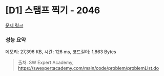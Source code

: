 # [D1] 스탬프 찍기 - 2046 

[문제 링크](https://swexpertacademy.com/main/code/problem/problemDetail.do?contestProbId=AV5QKdT6AyYDFAUq) 

### 성능 요약

메모리: 27,396 KB, 시간: 126 ms, 코드길이: 1,863 Bytes



> 출처: SW Expert Academy, https://swexpertacademy.com/main/code/problem/problemList.do